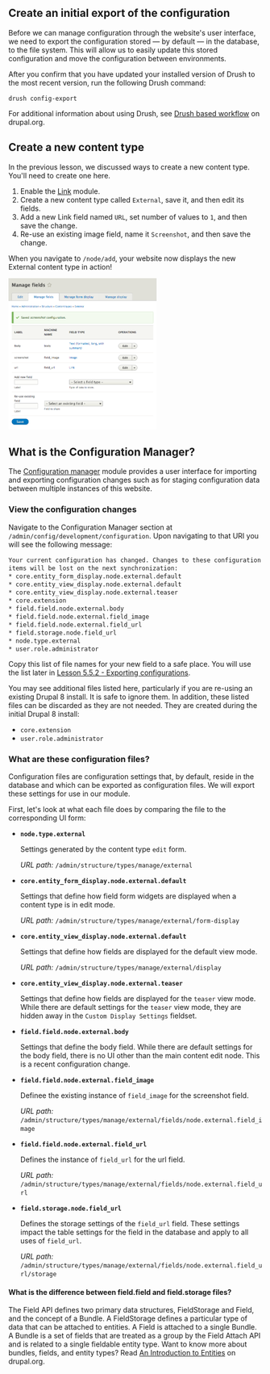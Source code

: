 <!--
{
"name" : "drupal-8-fields-entities",
"version" : "0.0.1",
"title" : "Lesson 5.1 - Fields for entities",
"description" : "Fields for entities",
"freshnessDate" : 2015-12-11,
"homepage" : "https://docs.acquia.com/articles/drupal-8-fields-entities",
"canonicalSource" : "https://docs.acquia.com/articles/drupal-8-fields-entities",
"license" : "CC BY-SA"
}
-->

## Create an initial export of the configuration

Before we can manage configuration through the website's user interface, we need to export the configuration stored — by default — in the database, to the file system. This will allow us to easily update this stored configuration and move the configuration between environments.

After you confirm that you have updated your installed version of Drush to the most recent version, run the following Drush command:

```
drush config-export
```

For additional information about using Drush, see [Drush based workflow](https://www.drupal.org/node/2416591) on drupal.org.

<!-- @task, "text" : "Make sure you have understood the Drush based configuration workflow." -->

<!-- @task, "text" : "Export the configuration of your Drupal 8 site to the file system." -->

<!-- @section -->

## Create a new content type

In the previous lesson, we discussed ways to create a new content type. You'll need to create one here.

1.  Enable the [Link](https://www.drupal.org/project/link) module.
2.  Create a new content type called `External`, save it, and then edit its fields.
3.  Add a new Link field named `URL`, set number of values to `1`, and then save the change.
4.  Re-use an existing image field, name it `Screenshot`, and then save the change.

When you navigate to `/node/add`, your website now displays the new External content type in action!

![external-node.png](https://raw.githubusercontent.com/outlearn-content/acquia/master/assets/external-node.png)

<!-- @task, "text" : "Create the External content type with a Link field." -->

<!-- @section -->

## What is the Configuration Manager?

The [Configuration manager](https://www.drupal.org/documentation/administer/config) module provides a user interface for importing and exporting configuration changes such as for staging configuration data between multiple instances of this website.

### View the configuration changes

Navigate to the Configuration Manager section at `/admin/config/development/configuration`. Upon navigating to that URI you will see the following message:

```
Your current configuration has changed. Changes to these configuration items will be lost on the next synchronization:
* core.entity_form_display.node.external.default
* core.entity_view_display.node.external.default
* core.entity_view_display.node.external.teaser
* core.extension
* field.field.node.external.body
* field.field.node.external.field_image
* field.field.node.external.field_url
* field.storage.node.field_url
* node.type.external
* user.role.administrator
```

Copy this list of file names for your new field to a safe place. You will use the list later in [Lesson 5.5.2 - Exporting configurations](https://docs.acquia.com/articles/drupal-8-exporting-configurations).

You may see additional files listed here, particularly if you are re-using an existing Drupal 8 install. It is safe to ignore them. In addition, these listed files can be discarded as they are not needed. They are created during the initial Drupal 8 install:

*   `core.extension`
*   `user.role.administrator`

<!-- @task, "text" : "See the changes you have made to the configuration of your site by adding a new content type." -->

### What are these configuration files?

Configuration files are configuration settings that, by default, reside in the database and which can be exported as configuration files. We will export these settings for use in our module.

First, let's look at what each file does by comparing the file to the corresponding UI form:

*   **`node.type.external`**

    Settings generated by the content type `edit` form.

    _URL path:_ `/admin/structure/types/manage/external`

*   **`core.entity_form_display.node.external.default`**

    Settings that define how field form widgets are displayed when a content type is in edit mode.

    _URL path:_ `/admin/structure/types/manage/external/form-display`

*   **`core.entity_view_display.node.external.default`**

    Settings that define how fields are displayed for the default view mode.

    _URL path:_ `/admin/structure/types/manage/external/display`

*   **`core.entity_view_display.node.external.teaser`**

    Settings that define how fields are displayed for the `teaser` view mode. While there are default settings for the `teaser` view mode, they are hidden away in the `Custom Display Settings` fieldset.

*   **`field.field.node.external.body`**

    Settings that define the body field. While there are default settings for the body field, there is no UI other than the main content edit node. This is a recent configuration change.

*   **`field.field.node.external.field_image`**

    Definee the existing instance of `field_image` for the screenshot field.

    _URL path:_ `/admin/structure/types/manage/external/fields/node.external.field_image`

*   **`field.field.node.external.field_url`**

    Defines the instance of `field_url` for the url field.

    _URL path:_ `/admin/structure/types/manage/external/fields/node.external.field_url`

*   **`field.storage.node.field_url`**

    Defines the storage settings of the `field_url` field. These settings impact the table settings for the field in the database and apply to all uses of `field_url`.

    _URL path:_ `/admin/structure/types/manage/external/fields/node.external.field_url/storage`

#### What is the difference between field.field and field.storage files?

The Field API defines two primary data structures, FieldStorage and Field, and the concept of a Bundle. A FieldStorage defines a particular type of data that can be attached to entities. A Field is attached to a single Bundle. A Bundle is a set of fields that are treated as a group by the Field Attach API and is related to a single fieldable entity type. Want to know more about bundles, fields, and entity types? Read [An Introduction to Entities](https://www.drupal.org/node/1261744) on drupal.org.

<!-- @task, "text" : "Have a sense of the meaning of those exported configuration files by running through at least the changed ones." -->

<!-- @task, "text" : "Increase your knowledge about configuration files by changing some setting in the UI, reexporting the configuration and checking the change. Do it again some five to ten times." -->
